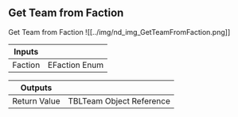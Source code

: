 ## Get Team from Faction
Get Team from Faction
![[../img/nd_img_GetTeamFromFaction.png]]

|Inputs||
|--|--|
| Faction | EFaction Enum |

|Outputs||
|--|--|
| Return Value | TBLTeam Object Reference |
